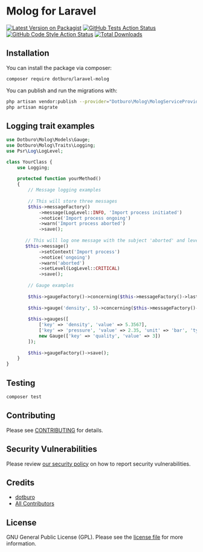 # Molog for Laravel

[![Latest Version on Packagist](https://img.shields.io/packagist/v/dotburo/laravel-molog.svg?style=flat-square)](https://packagist.org/packages/dotburo/laravel-molog)
[![GitHub Tests Action Status](https://img.shields.io/github/workflow/status/dotburo/laravel-molog/run-tests?label=tests)](https://github.com/dotburo/laravel-molog/actions?query=workflow%3Arun-tests+branch%3Amain)
[![GitHub Code Style Action Status](https://img.shields.io/github/workflow/status/dotburo/laravel-molog/Check%20&%20fix%20styling?label=code%20style)](https://github.com/dotburo/laravel-molog/actions?query=workflow%3A"Check+%26+fix+styling"+branch%3Amain)
[![Total Downloads](https://img.shields.io/packagist/dt/dotburo/laravel-molog.svg?style=flat-square)](https://packagist.org/packages/dotburo/laravel-molog)

## Installation

You can install the package via composer:

```bash
composer require dotburo/laravel-molog
```

You can publish and run the migrations with:

```bash
php artisan vendor:publish --provider="Dotburo\Molog\MologServiceProvider" --tag="laravel-molog-migrate"
php artisan migrate
```

## Logging trait examples

```php
use Dotburo\Molog\Models\Gauge;
use Dotburo\Molog\Traits\Logging;
use Psr\Log\LogLevel;

class YourClass {
    use Logging;
    
    protected function yourMethod()
    {
        // Message logging examples
        
        // This will store three messages
        $this->messageFactory()
            ->message(LogLevel::INFO, 'Import process initiated')
            ->notice('Import process ongoing')
            ->warn('Import process aborted')
            ->save();
        
       // This will log one message with the subject 'aborted' and level critical
       $this->message()
            ->setContext('Import process')
            ->notice('ongoing')
            ->warn('aborted')
            ->setLevel(LogLevel::CRITICAL)
            ->save();
        
        // Gauge examples
        
        $this->gaugeFactory()->concerning($this->messageFactory()->last());
        
        $this->gauge('density', 5)->concerning($this->messageFactory()->first())->save();
        
        $this->gauges([
            ['key' => 'density', 'value' => 5.3567],
            ['key' => 'pressure', 'value' => 2.35, 'unit' => 'bar', 'type' => 'int'],
            new Gauge(['key' => 'quality', 'value' => 3])
        ]);
        
        $this->gaugeFactory()->save();
    }
}
```

## Testing

```bash
composer test
```

## Contributing

Please see [CONTRIBUTING](.github/CONTRIBUTING.md) for details.

## Security Vulnerabilities

Please review [our security policy](../../security/policy) on how to report security vulnerabilities.

## Credits

- [dotburo](https://github.com/dotburo)
- [All Contributors](../../contributors)

## License

GNU General Public License (GPL). Please see the [license file](LICENSE.md) for more information.
